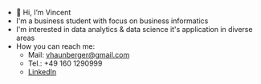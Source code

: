 - 👋 Hi, I’m Vincent
- I'm a business student with focus on business informatics
- I'm interested in data analytics & data science it's application in diverse areas
- How you can reach me:
  - Mail: vhaunberger@gmail.com
  - Tel.: +49 160 1290999
  - [LinkedIn](https://www.linkedin.com/in/vincent-haunberger-818b96170/)

<!---
Vincent96034/Vincent96034 is a ✨ special ✨ repository because its `README.md` (this file) appears on your GitHub profile.
You can click the Preview link to take a look at your changes.
--->
